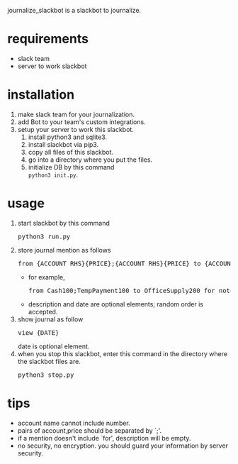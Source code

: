 journalize_slackbot is a slackbot to journalize.

# requirements

- slack team
- server to work slackbot

# installation

1. make slack team for your journalization.
1. add Bot to your team's custom integrations.
1. setup your server to work this slackbot.
    1. install python3 and sqlite3.
    1. install slackbot via pip3.
    1. copy all files of this slackbot.
    1. go into a directory where you put the files.
    1. initialize DB by this command  
    ```python3 init.py```.

# usage

<ol>
    <li>
        start slackbot by this command
        <pre>python3 run.py</pre>
    </li>
    <li>
        store journal  
        mention as follows
        <pre>from {ACCOUNT_RHS}{PRICE};{ACCOUNT_RHS}{PRICE} to {ACCOUNT_LHS}{PRICE}{ACCOUNT_LHS}{PRICE} for {DESCRIPTION} on {DATE}</pre>
        <ul>
            <li>for example,
                <pre>from Cash100;TempPayment100 to OfficeSupply200 for notebook on yyyy/mm/dd</pre>
            </li>
            <li>
            description and date are optional elements; random order is accepted.
            </li>
        </ul>
    </li>
    <li>
        show journal as follow
        <pre>view {DATE}</pre>
        date is optional element.
    </li>
    <li>
        when you stop this slackbot, enter this command in the directory where the slackbot files are.
        <pre>python3 stop.py</pre>
    </li>
</ol>

# tips

- account name cannot include number.
- pairs of account,price should be separated by \`;'.
- if a mention doesn't include \`for', description will be empty.
- no security, no encryption. you should guard your information by server security.
